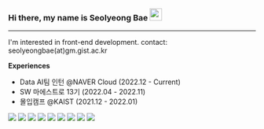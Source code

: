 ### Hi there, my name is Seolyeong Bae <img src="https://user-images.githubusercontent.com/80435616/151690320-5f13ba50-5d87-43d4-b254-939addcd0bdb.gif" width="25px" height="25px">

---

I'm interested in front-end development. 
contact: seolyeongbae(at)gm.gist.ac.kr

**Experiences**

- Data AI팀 인턴 @NAVER Cloud (2022.12 - Current)
- SW 마에스트로 13기 (2022.04 - 2022.11)
- 몰입캠프 @KAIST (2021.12 - 2022.01)

<p>
 <img src="https://img.shields.io/badge/HTML5-E34F26?style=flat-square&logo=HTML5&logoColor=white"/>
 <img src="https://img.shields.io/badge/CSS3-1572B6?style=flat-square&logo=CSS3&logoColor=white"/>
 <img src="https://img.shields.io/badge/JavaScript-F7DF1E?style=flat-square&logo=JavaScript&logoColor=white"/>
 <img src="https://img.shields.io/badge/TypeScript-3178C6?style=flat-square&logo=TypeScript&logoColor=white"/>
 <img src="https://img.shields.io/badge/React-61DAFB?style=flat-square&logo=React&logoColor=white"/>
 <img src="https://img.shields.io/badge/React Native-61DAFB?style=flat-square&logo=React&logoColor=black"/>
 <img src="https://img.shields.io/badge/Tailwind CSS-06B6D4?style=flat-square&logo=Tailwind CSS&logoColor=white"/>
 <img src="https://img.shields.io/badge/Flutter-02569B?style=flat-square&logo=Flutter&logoColor=white"/>
  <img src="https://img.shields.io/badge/Python-3776AB?style=flat-square&logo=Python&logoColor=white"/>
</p>
